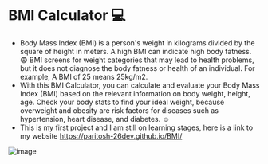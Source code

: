 # BMI Calculator :computer:
- Body Mass Index (BMI) is a person's weight in kilograms divided by the square of height in meters. A high BMI can indicate high body fatness. 😨 BMI screens for weight categories that may lead to health problems, but it does not diagnose the body fatness or health of an individual. For example, A BMI of 25 means 25kg/m2.
- With this BMI Calculator, you can calculate and evaluate your Body Mass Index (BMI) based on the relevant information on body weight, height, age. Check your body stats to find your ideal weight, because overweight and obesity are risk factors for diseases such as hypertension, heart disease, and diabetes. ☺️
- This is my first project and I am still on learning stages, here is a link to my website https://paritosh-26dev.github.io/BMI/


![image](https://user-images.githubusercontent.com/77405257/131241492-ccfdec99-c9bc-45fb-a0c4-94102b18edff.png)

